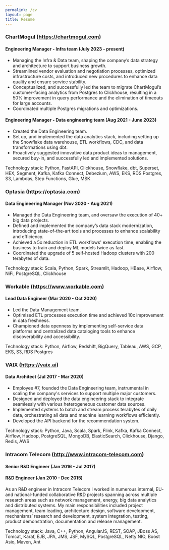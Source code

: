 ```yaml
---
permalink: /cv
layout: page
title: Resume
---
```


### ChartMogul (https://chartmogul.com)
#### Engineering Manager - Infra team (July 2023 - present)

- Managing the Infra & Data team, shaping the company’s data strategy and architecture to support business growth.
- Streamlined vendor evaluation and negotiation processes, optimized infrastructure costs, and introduced new procedures to enhance data quality and ensure service stability.
- Conceptualized, and successfully led the team to migrate ChartMogul’s customer-facing analytics from Postgres to Clickhouse, resulting in a 50% improvement in query performance and the elimination of timeouts for large accounts.
- Coordinated multiple Postgres migrations and optimizations.

#### Engineering Manager - Data engineering team (Aug 2021 - June 2023)

- Created the Data Engineering team.
- Set up, and implemented the data analytics stack, including setting up the Snowflake data warehouse, ETL workflows, CDC, and data transformations using dbt.
- Proactively suggested innovative data product ideas to management, secured buy-in, and successfully led and implemented solutions.

Technology stack: Python, FastAPI, Clickhouse, Snowflake, dbt, Superset, HEX, Segment, Kafka, Kafka Connect, Debezium, AWS, EKS, RDS Postgres, S3, Lambdas, Step Functions, Glue, MSK

### Optasia (https://optasia.com)
#### Data Engineering Manager (Nov 2020 - Aug 2021)

- Managed the Data Engineering team, and oversaw the execution of 40+ big data projects.
- Defined and implemented the company’s data stack modernization, introducing state-of-the-art tools and processes to enhance scalability and eﬃciency.
- Achieved a 5x reduction in ETL workflows' execution time, enabling the business to train and deploy ML models twice as fast.
- Coordinated the upgrade of 5 self-hosted Hadoop clusters with 200 terabytes of data.

Technology stack: Scala, Python, Spark, Streamlit, Hadoop, HBase, Airflow, NiFi, PostgreSQL, Clickhouse

### Workable (https://www.workable.com)
#### Lead Data Engineer (Mar 2020 - Oct 2020)

- Led the Data Management team.
- Optimised ETL processes execution time and achieved 10x improvement in data freshness.
- Championed data openness by implementing self-service data platforms and centralized data cataloging tools to enhance discoverability and accessibility.

Technology stack: Python, Airflow, Redshift, BigQuery, Tableau, AWS, GCP, EKS, S3, RDS Postgres

### VAIX (https://vaix.ai)
#### Data Architect (Jul 2017 - Mar 2020)

- Employee #7, founded the Data Engineering team, instrumental in scaling the company's services to support multiple major customers.
- Designed and deployed the data engineering stack to integrate seamlessly with various heterogeneous customer data sources.
- Implemented systems to batch and stream process terabytes of daily data, orchestrating all data and machine learning workflows eﬃciently.
- Developed the API backend for the recommendation system.

Technology stack: Python, Java, Scala, Spark, Flink, Kafka, Kafka Connect, Airflow, Hadoop, PostgreSQL, MongoDB, ElasticSearch, Clickhouse, Django, Redis, AWS


### Intracom Telecom (http://www.intracom-telecom.com)
#### Senior R&D Engineer (Jan 2016 - Jul 2017)
#### R&D Engineer (Jan 2010 - Dec 2015)

As an R&D engineer in Intracom Telecom I worked in numerous internal, EU- and national-funded collaborative R&D projects spanning across multiple research areas such as network management, energy, big data analytics and distributed systems. My main responsibilities included project management, team leading, architecture design, software development, mechanisms’ research and development, system integration, testing, product demonstration, documentation and release management. 

Technology stack: Java, C++, Python, AngularJS, REST, SOAP, JBoss AS, Tomcat, Karaf, EJB, JPA, JMS, JSF, MySQL, PostgreSQL, Netty NIO, Boost Asio, Maven, Ant
